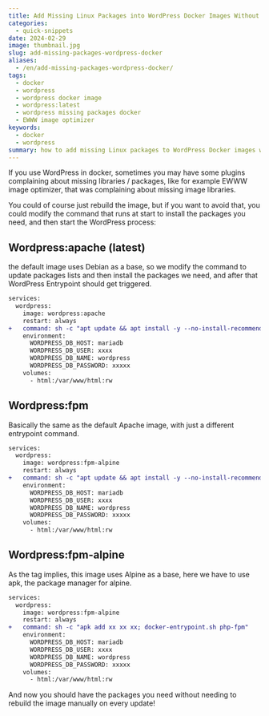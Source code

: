 ```yaml
---
title: Add Missing Linux Packages into WordPress Docker Images Without Rebuilding
categories:
  - quick-snippets
date: 2024-02-29
image: thumbnail.jpg
slug: add-missing-packages-wordpress-docker
aliases:
  - /en/add-missing-packages-wordpress-docker/
tags:
  - docker
  - wordpress
  - wordpress docker image
  - wordpress:latest
  - wordpress missing packages docker
  - EWWW image optimizer
keywords: 
  - docker
  - wordpress
summary: how to add missing Linux packages to WordPress Docker images without the need to rebuild them for each update.
---
```

If you use WordPress in docker, sometimes you may have some plugins complaining about missing libraries / packages, like for example EWWW image optimizer, that was complaining about missing image libraries.

You could of course just rebuild the image, but if you want to avoid that, you could modify the command that runs at start to install the packages you need, and then start the WordPress process:

## Wordpress:apache (latest)
the default image uses Debian as a base, so we modify the command to update packages lists and then install the packages we need, and after that WordPress Entrypoint should get triggered.
```diff
services:
  wordpress:
    image: wordpress:apache
    restart: always
+   command: sh -c "apt update && apt install -y --no-install-recommends xxxxxxx; docker-entrypoint.sh apache2-foreground"
    environment:
      WORDPRESS_DB_HOST: mariadb
      WORDPRESS_DB_USER: xxxx
      WORDPRESS_DB_NAME: wordpress
      WORDPRESS_DB_PASSWORD: xxxxx
    volumes:
      - html:/var/www/html:rw
```

## Wordpress:fpm
Basically the same as the default Apache image, with just a different entrypoint command.
```diff
services:
  wordpress:
    image: wordpress:fpm-alpine
    restart: always
+   command: sh -c "apt update && apt install -y --no-install-recommends xxxxxxx; docker-entrypoint.sh php-fpm"
    environment:
      WORDPRESS_DB_HOST: mariadb
      WORDPRESS_DB_USER: xxxx
      WORDPRESS_DB_NAME: wordpress
      WORDPRESS_DB_PASSWORD: xxxxx
    volumes:
      - html:/var/www/html:rw
```

## Wordpress:fpm-alpine
As the tag implies, this image uses Alpine as a base, here we have to use apk, the package manager for alpine.

```diff
services:
  wordpress:
    image: wordpress:fpm-alpine
    restart: always
+   command: sh -c "apk add xx xx xx; docker-entrypoint.sh php-fpm"
    environment:
      WORDPRESS_DB_HOST: mariadb
      WORDPRESS_DB_USER: xxxx
      WORDPRESS_DB_NAME: wordpress
      WORDPRESS_DB_PASSWORD: xxxxx
    volumes:
      - html:/var/www/html:rw
```

And now you should have the packages you need without needing to rebuild the image manually on every update!